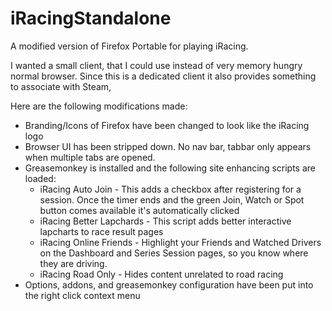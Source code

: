 iRacingStandalone
=================

A modified version of Firefox Portable for playing iRacing.

I wanted a small client, that I could use instead of very memory hungry normal browser. Since this is a dedicated client it also provides something to associate with Steam,

Here are the following modifications made:
- Branding/Icons of Firefox have been changed to look like the iRacing logo
- Browser UI has been stripped down. No nav bar, tabbar only appears when multiple tabs are opened.
- Greasemonkey is installed and the following site enhancing scripts are loaded:
	- iRacing Auto Join - This adds a checkbox after registering for a session. Once the timer ends and the green Join, Watch or Spot button comes available it's automatically clicked
	- iRacing Better Lapchards - This script adds better interactive lapcharts to race result pages
	- iRacing Online Friends - Highlight your Friends and Watched Drivers on the Dashboard and Series Session pages, so you know where they are driving.
	- iRacing Road Only - Hides content unrelated to road racing
- Options, addons, and greasemonkey configuration have been put into the right click context menu
